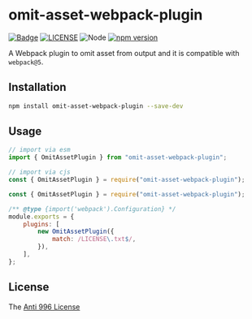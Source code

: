 # omit-asset-webpack-plugin

[![Badge](https://img.shields.io/badge/link-996.icu-%23FF4D5B.svg?style=flat-square)](https://996.icu/#/en_US)
[![LICENSE](https://img.shields.io/badge/license-Anti%20996-blue.svg?style=flat-square)](https://github.com/996icu/996.ICU/blob/master/LICENSE)
![Node](https://img.shields.io/badge/node-%3E=14-blue.svg?style=flat-square)
[![npm version](https://badge.fury.io/js/omit-asset-webpack-plugin.svg)](https://badge.fury.io/js/omit-asset-webpack-plugin)

A Webpack plugin to omit asset from output and it is compatible with `webpack@5`.

## Installation

```bash
npm install omit-asset-webpack-plugin --save-dev
```

## Usage

```js
// import via esm
import { OmitAssetPlugin } from "omit-asset-webpack-plugin";

// import via cjs
const { OmitAssetPlugin } = require("omit-asset-webpack-plugin");
```

```js
const { OmitAssetPlugin } = require("omit-asset-webpack-plugin");

/** @type {import('webpack').Configuration} */
module.exports = {
	plugins: [
		new OmitAssetPlugin({
			match: /LICENSE\.txt$/,
		}),
	],
};
```

## License

The [Anti 996 License](LICENSE)
